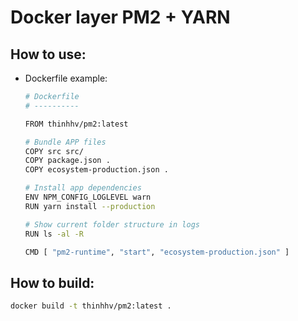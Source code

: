 # Docker layer PM2 + YARN

## How to use:
- Dockerfile example:
  ```bash
  # Dockerfile
  # ----------

  FROM thinhhv/pm2:latest

  # Bundle APP files
  COPY src src/
  COPY package.json .
  COPY ecosystem-production.json .

  # Install app dependencies
  ENV NPM_CONFIG_LOGLEVEL warn
  RUN yarn install --production

  # Show current folder structure in logs
  RUN ls -al -R

  CMD [ "pm2-runtime", "start", "ecosystem-production.json" ]
  ```

## How to build:
  ```bash
  docker build -t thinhhv/pm2:latest .
  ```
